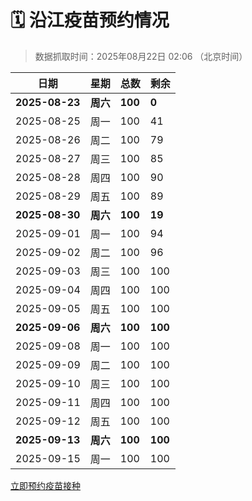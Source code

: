 # 🗓️ 沿江疫苗预约情况

> 数据抓取时间：2025年08月22日 02:06 （北京时间）

| 日期 | 星期 | 总数 | 剩余 |
|------|------|------|------|
| **2025-08-23** | **周六** | **100** | **0** |
| 2025-08-25 | 周一 | 100 | 41 |
| 2025-08-26 | 周二 | 100 | 79 |
| 2025-08-27 | 周三 | 100 | 85 |
| 2025-08-28 | 周四 | 100 | 90 |
| 2025-08-29 | 周五 | 100 | 89 |
| **2025-08-30** | **周六** | **100** | **19** |
| 2025-09-01 | 周一 | 100 | 94 |
| 2025-09-02 | 周二 | 100 | 96 |
| 2025-09-03 | 周三 | 100 | 100 |
| 2025-09-04 | 周四 | 100 | 100 |
| 2025-09-05 | 周五 | 100 | 100 |
| **2025-09-06** | **周六** | **100** | **100** |
| 2025-09-08 | 周一 | 100 | 100 |
| 2025-09-09 | 周二 | 100 | 100 |
| 2025-09-10 | 周三 | 100 | 100 |
| 2025-09-11 | 周四 | 100 | 100 |
| 2025-09-12 | 周五 | 100 | 100 |
| **2025-09-13** | **周六** | **100** | **100** |
| 2025-09-15 | 周一 | 100 | 100 |


<div class="button-container">
<a class="btn" href="http://yfzweb.ishequ.net/#/login" target="_blank">立即预约疫苗接种</a>
</div>
